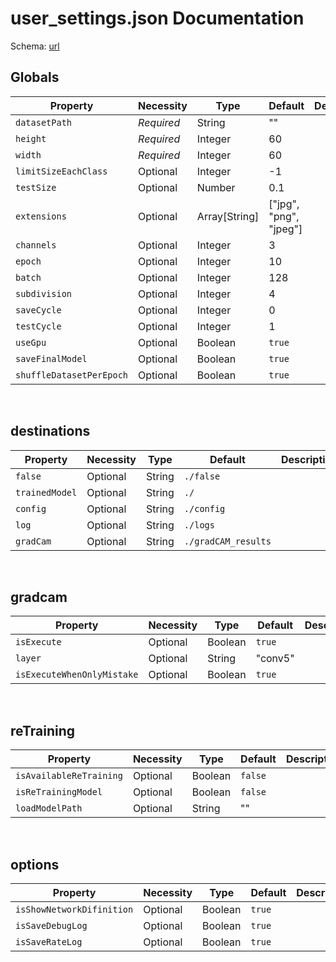# user_settings.json Documentation

Schema: [url]()

## Globals

| Property                 | Necessity  | Type          | Default                | Description |
| ------------------------ | ---------- | ------------- | ---------------------- | ----------- |
| `datasetPath`            | *Required* | String        | ""                     |             |
| `height`                 | *Required* | Integer       | 60                     |             |
| `width`                  | *Required* | Integer       | 60                     |             |
| `limitSizeEachClass`     | Optional   | Integer       | -1                     |             |
| `testSize`               | Optional   | Number        | 0.1                    |             |
| `extensions`             | Optional   | Array[String] | ["jpg", "png", "jpeg"] |             |
| `channels`               | Optional   | Integer       | 3                      |             |
| `epoch`                  | Optional   | Integer       | 10                     |             |
| `batch`                  | Optional   | Integer       | 128                    |             |
| `subdivision`            | Optional   | Integer       | 4                      |             |
| `saveCycle`              | Optional   | Integer       | 0                      |             |
| `testCycle`              | Optional   | Integer       | 1                      |             |
| `useGpu`                 | Optional   | Boolean       | `true`                 |             |
| `saveFinalModel`         | Optional   | Boolean       | `true`                 |             |
| `shuffleDatasetPerEpoch` | Optional   | Boolean       | `true`                 |             |

<br>

## destinations

| Property       | Necessity | Type   | Default             | Description |
| -------------- | --------- | ------ | ------------------- | ----------- |
| `false`        | Optional  | String | `./false`           |             |
| `trainedModel` | Optional  | String | `./`                |             |
| `config`       | Optional  | String | `./config`          |             |
| `log`          | Optional  | String | `./logs`            |             |
| `gradCam`      | Optional  | String | `./gradCAM_results` |             |

<br>

## gradcam

| Property                   | Necessity | Type    | Default | Description |
| -------------------------- | --------- | ------- | ------- | ----------- |
| `isExecute`                | Optional  | Boolean | `true`  |             |
| `layer`                    | Optional  | String  | "conv5" |             |
| `isExecuteWhenOnlyMistake` | Optional  | Boolean | `true`  |             |

<br>

## reTraining

| Property                | Necessity | Type    | Default | Description |
| ----------------------- | --------- | ------- | ------- | ----------- |
| `isAvailableReTraining` | Optional  | Boolean | `false` |             |
| `isReTrainingModel`     | Optional  | Boolean | `false` |             |
| `loadModelPath`         | Optional  | String  | ""      |             |

<br>

## options

| Property                  | Necessity | Type    | Default | Description |
| ------------------------- | --------- | ------- | ------- | ----------- |
| `isShowNetworkDifinition` | Optional  | Boolean | `true`  |             |
| `isSaveDebugLog`          | Optional  | Boolean | `true`  |             |
| `isSaveRateLog`           | Optional  | Boolean | `true`  |             |

